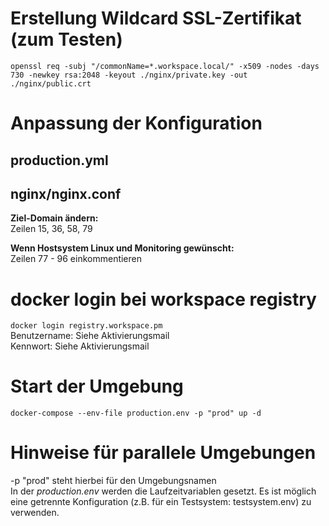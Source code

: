 # Erstellung Wildcard SSL-Zertifikat (zum Testen)
```openssl req -subj "/commonName=*.workspace.local/" -x509 -nodes -days 730 -newkey rsa:2048 -keyout ./nginx/private.key -out ./nginx/public.crt```

# Anpassung der Konfiguration
## production.yml


## nginx/nginx.conf
**Ziel-Domain ändern:**\
Zeilen 15, 36, 58, 79

**Wenn Hostsystem Linux und Monitoring gewünscht:**\
Zeilen 77 - 96 einkommentieren

# docker login bei workspace registry
``docker login registry.workspace.pm``\
Benutzername: Siehe Aktivierungsmail\
Kennwort: Siehe Aktivierungsmail

# Start der Umgebung
``docker-compose --env-file production.env -p "prod" up -d``

# Hinweise für parallele Umgebungen
-p "prod" steht hierbei für den Umgebungsnamen\
In der *production.env* werden die Laufzeitvariablen gesetzt. Es ist möglich eine getrennte Konfiguration (z.B. für ein Testsystem: testsystem.env) zu verwenden.